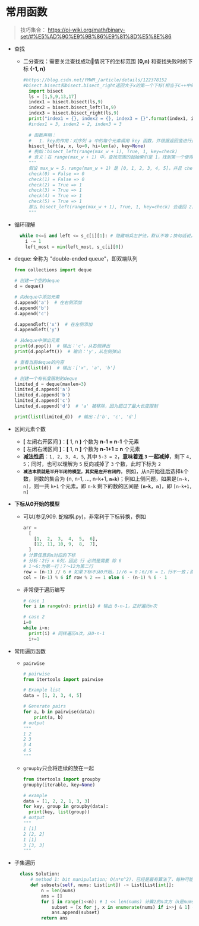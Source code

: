 # 常用函数
>技巧集合： https://oi-wiki.org/math/binary-set/#%E5%AD%90%E9%9B%86%E9%81%8D%E5%8E%86

* 查找
  * 二分查找：需要关注查找成功情况下的坐标范围 **[0,n)** 和查找失败时的下标 **{-1, n}**
    ```python
    #https://blog.csdn.net/YMWM_/article/details/122378152
    #bisect.bisect和bisect.bisect_right返回大于x的第一个下标(相当于C++中的upper_bound)，bisect.bisect_left返回大于等于x的第一个下标(相当于C++中的lower_bound)。
      import bisect
      ls = [1,5,9,13,17]
      index1 = bisect.bisect(ls,9)
      index2 = bisect.bisect_left(ls,9)
      index3 = bisect.bisect_right(ls,9)
      print("index1 = {}, index2 = {}, index3 = {}".format(index1, index2, index3))
      #index1 = 3, index2 = 2, index3 = 3
      
      # 函数声明：
      #   1. key的作用：对序列 a 中的每个元素调用 key 函数，并根据返回值进行比较。如果提供了 key，则 x 也会被 key 处理后再进行比较。
      bisect_left(a, x, lo=0, hi=len(a), key=None)
      # 例如：bisect_left(range(max_w + 1), True, 1, key=check)
      # 含义：在 range(max_w + 1) 中，查找范围的起始索引是 1，找到第一个使得 check(w) 返回 True 的权重值 w。
      """
      假设 max_w = 5，range(max_w + 1) 是 [0, 1, 2, 3, 4, 5]，并且 check 函数的返回值如下：
      check(0) = False => 0
      check(1) = False => 0
      check(2) = True => 1
      check(3) = True => 1
      check(4) = True => 1
      check(5) = True => 1
      那么 bisect_left(range(max_w + 1), True, 1, key=check) 会返回 2，因为 2 是第一个使得 check(w) 返回 True 的权重值。
      """
    ```

* 循环理解
  ```python
    while 0<=i and left <= s_c[i][1]: # 隐藏哨兵左护法，默认不等；换句话说，循环一直执行当[0,...]范围内left <= s_c[j][1]成立；而退出循环时，即为不成立left > s_c[j][1]
      i -= 1
      left_most = min(left_most, s_c[i][0])
  ```
* deque: 全称为 "double-ended queue"，即双端队列
  ```python
  from collections import deque

  # 创建一个空的deque
  d = deque()

  # 向deque中添加元素
  d.append('a')  # 在右侧添加
  d.append('b')
  d.append('c')

  d.appendleft('x')  # 在左侧添加
  d.appendleft('y')

  # 从deque中弹出元素
  print(d.pop())  # 输出：'c'，从右侧弹出
  print(d.popleft())  # 输出：'y'，从左侧弹出

  # 查看当前deque的内容
  print(list(d))  # 输出：['x', 'a', 'b']

  # 创建一个有长度限制的deque
  limited_d = deque(maxlen=3)
  limited_d.append('a')
  limited_d.append('b')
  limited_d.append('c')
  limited_d.append('d')  # 'a' 被移除，因为超过了最大长度限制

  print(list(limited_d))  # 输出：['b', 'c', 'd']
  ```
* 区间元素个数
  * **[** 左闭右开区间 **)**：**[** 1, n **)** 个数为 **n-1 = n-1** 个元素
  * **[** 左闭右闭区间 **]**：**[** 1, n **]** 个数为 **n-1+1 = n** 个元素
  * **减法性质**：`1, 2, 3, 4, 5`, 其中 `5-3 = 2`，**意味着连 `3` 一起减掉**，剩下 `4, 5`；同时，也可以理解为 `5` 反向减掉了 `3` 个数，此时下标为 `2`
  * **`减法本质就是半开半闭的模型，其实是左开右闭的`**，例如，从n开始往后选择`k`个数，则数的集合为 {n, n-1, ..., n-k+1, **~~`n-k`~~**}；例如上侧问题，如果是`[n-k, n]`，则一共 `k+1` 个元素。即 `n-k` 剩下的数的区间是 **`(n-k, n]`**，即 `[n-k+1, n]`

* **下标从0开始的模型**
  * 可以(参见909. 蛇梯棋.py)，非常利于下标转换，例如
    ```python
    arr = 
      [
        [1,  2,  3,  4,  5,  6],
        [12, 11, 10, 9,  8,  7],
      ]
    # 计算任意的n对应的下标
    # 分析：2行 x 6列，因此 行 必然是需要 除 6
    # 1～6:为第一行；7～12为第二行
    row = (n-1) // 6 # 如果下标不从0开始，1//6 = 0；6//6 = 1，行不一致；而直接减1，会使得下标从0开始，即行的下标也从0开始，和程序本身所求完美契合
    col = (n-1) % 6 if row % 2 == 1 else 6 - (n-1) % 6 - 1
    ```
  * 非常便于遍历编写 
    ```python
    # case 1
    for i in range(n): print(i) # 输出 0-n-1，正好遍历n次

    # case 2
    i=0
    while i<n: 
      print(i) # 同样遍历n次，从0-n-1
      i+=1 
    ```

* 常用遍历函数
  * `pairwise`
    ```python
    # pairwise
    from itertools import pairwise

    # Example list
    data = [1, 2, 3, 4, 5]

    # Generate pairs
    for a, b in pairwise(data):
        print(a, b)
    # output
    """
    1 2
    2 3
    3 4
    4 5
    """
    ```
  * `groupby`只会将连续的放在一起
    ```python
    from itertools import groupby
    groupby(iterable, key=None)

    # example
    data = [1, 2, 2, 1, 3, 3]
    for key, group in groupby(data):
      print(key, list(group))
    # output
    """
    1 [1]
    2 [2, 2]
    1 [1] 
    3 [3, 3]
    """
    ```
* 子集遍历
  ```python
    class Solution:
        # method 1: bit manipulation; O(n*n^2)，已经是最有算法了，每种可能只枚举了一次
        def subsets(self, nums: List[int]) -> List[List[int]]:
            n = len(nums)
            ans = []
            for i in range(1<<n): # 1 << len(nums) 计算2的n次方（n是nums的长度），即所有子集的数量，即C_n^0+C_n^1+...+C_n^n；或者每个元素选或这不选
                subset = [x for j, x in enumerate(nums) if i>>j & 1] # 和每个数进行比较，如果i的第j位为1，则将nums[j]加入子集
                ans.append(subset)
            return ans
  ```